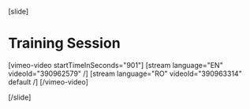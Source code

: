[slide]
# Training Session

[vimeo-video startTimeInSeconds="901"]
[stream language="EN" videoId="390962579"  /]
[stream language="RO" videoId="390963314" default /]
[/vimeo-video]

[/slide]